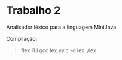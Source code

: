 ﻿# Trabalho 2 

Analisador léxico para a linguagem MiniJava 

Compilação:
> flex l1.l
> gcc lex.yy.c -o lex
> ./lex
